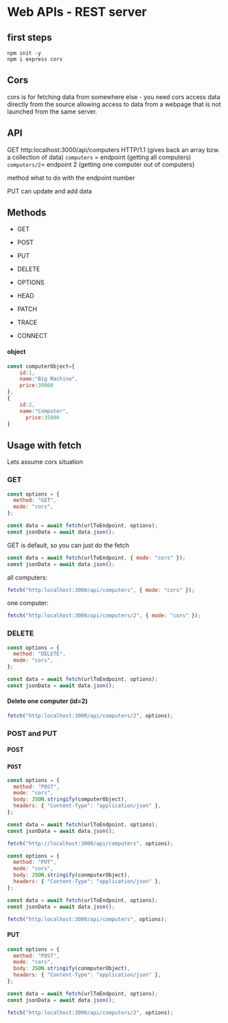 # Web APIs - REST server

## first steps

```shell
npm init -y
npm i express cors
```

## Cors

cors is for fetching data from somewhere else - you need cors
access data directly from the source
allowing access to data from a webpage that is not launched from the same server.

## API

GET http:localhost:3000/api/computers HTTP/1.1 (gives back an array bzw. a collection of data)
`computers` = endpoint (getting all computers)
`computers/2`= endpoint 2 (getting one computer out of computers)

method what to do with the endpoint number

PUT can update and add data

## Methods

- GET
- POST
- PUT
- DELETE

- OPTIONS
- HEAD

- PATCH
- TRACE
- CONNECT

#### object

```js
const computerObject={
    id:1,
    name:"Big Machine",
    price:30000
},
{
    id:2,
    name:"Computer",
      price:35000
}
```

## Usage with fetch

Lets assume cors situation

### GET

```js
const options = {
  method: "GET",
  mode: "cors",
};

const data = await fetch(urlToEndpoint, options);
const jsonData = await data.json();
```

GET is default, so you can just do the fetch

```js
const data = await fetch(urlToEndpoint, { mode: "cors" });
const jsonData = await data.json();
```

all computers:

```js
fetch("http:localhost:3000/api/computers", { mode: "cors" });
```

one computer:

```js
fetch("http:localhost:3000/api/computers/2", { mode: "cors" });
```

### DELETE

```js
const options = {
  method: "DELETE",
  mode: "cors",
};

const data = await fetch(urlToEndpoint, options);
const jsonData = await data.json();
```

#### Delete one computer (id=2)

```js
fetch("http:localhost:3000/api/computers/2", options);
```

### POST and PUT

#### POST

### `POST`

```js
const options = {
  method: "POST",
  mode: "cors",
  body: JSON.stringify(computerObject),
  headers: { "Content-Type": "application/json" },
};

const data = await fetch(urlToEndpoint, options);
const jsonData = await data.json();
```

```js
fetch("http://localhost:3000/api/computers", options);
```

```js
const options = {
  method: "PUT",
  mode: "cors",
  body: JSON.stringify(conmputerObject),
  headers: { "Content-Type": "application/json" },
};

const data = await fetch(urlToEndpoint, options);
const jsonData = await data.json();
```

```js
fetch("http:localhost:3000/api/computers", options);
```

#### PUT

```js
const options = {
  method: "POST",
  mode: "cors",
  body: JSON.stringify(conmputerObject),
  headers: { "Content-Type": "application/json" },
};

const data = await fetch(urlToEndpoint, options);
const jsonData = await data.json();
```

```js
fetch("http:localhost:3000/api/computers/2", options);
```
